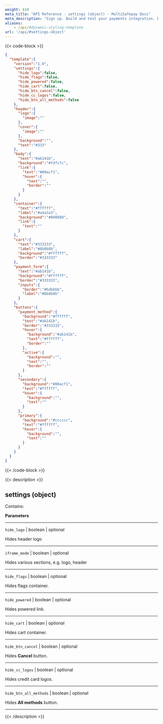 ```yaml
---
weight: 610
meta_title: "API Reference - settings (object) - MultiSafepay Docs"
meta_description: "Sign up. Build and test your payments integration. Explore our products and services. Use our API Reference, SDKs, and wrappers. Get support."
aliases: 
    - /api/#dynamic-styling-template
url: '/api/#settings-object'
---
```

{{< code-block >}}


```json
{
  "template":{
    "version":"1.0",
    "settings":{
      "hide_logo":false,
      "hide_flags":false,
      "hide_powered":false,
      "hide_cart":false,
      "hide_btn_cancel":false,
      "hide_cc_logos":false,
      "hide_btn_all_methods":false
    },
    "header":{
      "logo":{
        "image":""
      },
      "cover":{
        "image":""
      },
      "background":"",
      "text":"#333"
    },
    "body":{
      "text":"#ab141b",
      "background":"#fdfcfc",
      "link":{
        "text":"#00acf1",
        "hover":{
          "text":"",
          "border":""
        }
      }
    },
    "container":{
      "text":"#ffffff",
      "label":"#a4a3a3",
      "background":"#080808",
      "link":{
        "text":""
      }
    },
    "cart":{
      "text":"#333333",
      "label":"#8b8b8b",
      "background":"#ffffff",
      "border":"#333333"
    },
    "payment_form":{
      "text":"#ab141b",
      "background":"#ffffff",
      "border":"#333333",
      "inputs":{
        "border":"#bdbbbb",
        "label":"#8b8b8b"
      }
    },
    "buttons":{
      "payment_method":{
        "background":"#ffffff",
        "text":"#ab141b",
        "border":"#333333",
        "hover":{
          "background":"#ab141b",
          "text":"#ffffff",
          "border":""
        },
        "active":{
          "background":"",
          "text":"",
          "border":""
        }
      },
      "secondary":{
        "background":"#00acf1",
        "text":"#ffffff",
        "hover":{
          "background":"",
          "text":""
        }
      },
      "primary":{
        "background":"#cccccc",
        "text":"#ffffff",
        "hover":{
          "background":"",
          "text":""
        }
      }
    }
  }
}
```

{{< /code-block >}}

{{< description >}}

## settings (object)

Contains:  

**Parameters**

----------------
`hide_logo` | boolean | optional

Hides header logo

----------------
`iframe_mode` | boolean | optional

Hides various sections, e.g. logo, header

----------------
`hide_flags` | boolean | optional

Hides flags container.

----------------
`hide_powered` | boolean | optional

Hides powered link.

----------------
`hide_cart` | boolean | optional

Hides cart container.

----------------
`hide_btn_cancel` | boolean | optional

Hides **Cancel** button.

----------------
`hide_cc_logos` | boolean | optional

Hides credit card logos.

----------------
`hide_btn_all_methods` | boolean | optional

Hides **All methods** button.

----------------             

{{< /description >}}